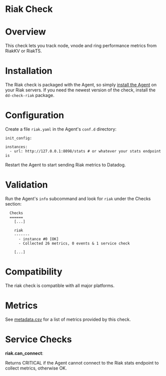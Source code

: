 # Riak Check

# Overview

This check lets you track node, vnode and ring performance metrics from RiakKV or RiakTS.

# Installation

The Riak check is packaged with the Agent, so simply [install the Agent](https://app.datadoghq.com/account/settings#agent) on your Riak servers. If you need the newest version of the check, install the `dd-check-riak` package.

# Configuration

Create a file `riak.yaml` in the Agent's `conf.d` directory:

```
init_config:

instances:
  - url: http://127.0.0.1:8098/stats # or whatever your stats endpoint is
```

Restart the Agent to start sending Riak metrics to Datadog.

# Validation

Run the Agent's `info` subcommand and look for `riak` under the Checks section:

```
  Checks
  ======
    [...]

    riak
    -------
      - instance #0 [OK]
      - Collected 26 metrics, 0 events & 1 service check

    [...]
```

# Compatibility

The riak check is compatible with all major platforms.

# Metrics

See [metadata.csv](https://github.com/DataDog/integrations-core/blob/master/riak/metadata.csv) for a list of metrics provided by this check.

# Service Checks

**riak.can_connect**:

Returns CRITICAL if the Agent cannot connect to the Riak stats endpoint to collect metrics, otherwise OK.

